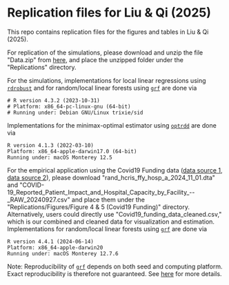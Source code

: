 # Replication files for Liu & Qi (2025)
This repo contains replication files for the figures and tables in Liu & Qi (2025).

For replication of the simulations, please download and unzip the file "Data.zip" from [here](https://drive.google.com/file/d/1_enCyBQjVbAcFvbLCOin4J2D42NkepOk/view?usp=sharing), and place the unzipped folder under the "Replications" directory.

For the simulations, implementations for local linear regressions using [`rdrobust`](https://rdpackages.github.io/rdrobust/) and for random/local linear forests using [`grf`](https://grf-labs.github.io/grf/reference/index.html) are done via
```
# R version 4.3.2 (2023-10-31)
# Platform: x86_64-pc-linux-gnu (64-bit)
# Running under: Debian GNU/Linux trixie/sid
```

Implementations for the minimax-optimal estimator using [`optrdd`](https://github.com/swager/optrdd) are done via
 ```
R version 4.1.3 (2022-03-10)
Platform: x86_64-apple-darwin17.0 (64-bit)
Running under: macOS Monterey 12.5
```

For the empirical application using the Covid19 Funding data ([data source 1](https://drive.google.com/file/d/1_enCyBQjVbAcFvbLCOin4J2D42NkepOk/view?usp=sharing), [data source 2](https://healthdata.gov/Hospital/COVID-19-Reported-Patient-Impact-and-Hospital-Capa/uqq2-txqb/about_data)), please download "rand_hcris_ffy_hosp_a_2024_11_01.dta" and "COVID-19_Reported_Patient_Impact_and_Hospital_Capacity_by_Facility_--_RAW_20240927.csv" and place them under the "Replications/Figures/Figure 4 & 5 (Covid19 Funding)" directory. Alternatively, users could directly use "Covid19_funding_data_cleaned.csv," which is our combined and cleaned data for visualization and estimation. Implementations for random/local linear forests using [`grf`](https://grf-labs.github.io/grf/reference/index.html) are done via
```
R version 4.4.1 (2024-06-14)
Platform: x86_64-apple-darwin20
Running under: macOS Monterey 12.7.6
```

Note: Reproducibility of [`grf`](https://grf-labs.github.io/grf/reference/index.html) depends on both seed and computing platform. Exact reproducibility is therefore not guaranteed. See [here](https://grf-labs.github.io/grf/REFERENCE.html#forests-predict-different-values-depending-on-the-platform-even-though-the-seed-is-the-same) for more details.